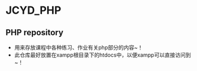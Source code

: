 # JCYD_PHP
## PHP repository
- 用来存放课程中各种练习、作业有关php部分的内容~！
- 此仓库最好放置在xampp根目录下的htdocs中，以便xampp可以直接访问到~！
